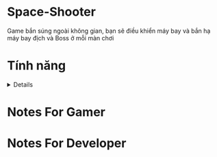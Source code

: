 # Space-Shooter

Game bắn súng ngoài không gian, bạn sẽ điều khiển máy bay và bắn hạ máy bay địch và Boss ở mỗi màn chơi

# Tính năng 
<Details> 
- Màn hình loading : 

![alt tag](https://github.com/kuqadk3/Space-Shooter/blob/master/images/space_shooter_loading.PNG)

- Menu : 

![alt tag](https://github.com/kuqadk3/Space-Shooter/blob/master/images/menu.PNG)

- Nhiều level,map cho gamer khám phá :

![alt tag](https://github.com/kuqadk3/Space-Shooter/blob/master/images/map.PNG)

- Hơn 20 loại thuyền không gian khác nhau cho bạn lựa chọn :

![alt tag](https://media.giphy.com/media/4uk0cD1yeZLMI/giphy.gif)

- Bảng xếp hạng những người chơi đạt điểm cao nhất : 

![alt tag](https://github.com/kuqadk3/Space-Shooter/blob/master/images/score_board.PNG)

- Hệ thống Shop với nhiều Items phong phú : 

![alt tag](https://github.com/kuqadk3/Space-Shooter/blob/master/images/shop_item_1.PNG)

![alt tag](https://github.com/kuqadk3/Space-Shooter/blob/master/images/shop_item_2.PNG)

- Game play đặc sắc :

![alt tag](https://github.com/kuqadk3/Space-Shooter/blob/master/images/game_play.PNG)

- Nhiều loại , level vũ khí :

![alt tag](https://github.com/kuqadk3/Space-Shooter/blob/master/images/bullet_level.PNG)

![alt tag](https://media.giphy.com/media/sq95LdI5Me3mM/giphy.gif)

- Hệ thống boss "khó nhằn" ở mỗi màn chơi :

![alt tag](https://github.com/kuqadk3/Space-Shooter/blob/master/images/boss.PNG)

- Hệ thống quái vật đa dạng,với các cách tấn công khác nhau :

![alt tag](https://github.com/kuqadk3/Space-Shooter/blob/master/images/monster.PNG)

</Details>

# Notes For Gamer


# Notes For Developer
